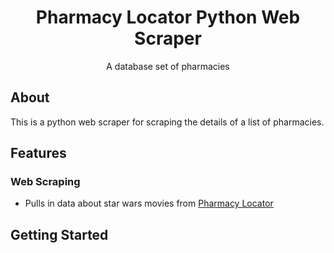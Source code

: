 <div align="center">
  <h1>Pharmacy Locator Python Web Scraper</h1>
  <p>A database set of pharmacies</p>
</div>

## About
This is a python web scraper for scraping the details of a list of pharmacies.

## Features

### Web Scraping
* Pulls in data about star wars movies from [Pharmacy Locator]([https://swapi.dev/](https://ncpa.org/pharmacy-locator)https://ncpa.org/pharmacy-locator)

## Getting Started
